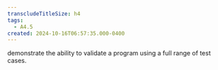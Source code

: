 ```yaml
---
transcludeTitleSize: h4
tags:
  - A4.5
created: 2024-10-16T06:57:35.000-0400
---
```

demonstrate the ability to validate a program using a full range of test cases.